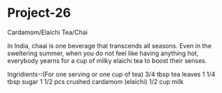 # Project-26
Cardamom/Elaichi Tea/Chai

In India, chaai is one beverage that transcends all seasons. Even in the sweltering summer, when you do not feel like having anything hot, everybody yearns for a cup of milky elaichi tea to boost their senses.

Ingridients-:(For one serving or one cup of tea)
3/4 tbsp tea leaves
1 1/4 tbsp sugar
1 1/2 pcs crushed cardamom (elaichi)
1/2 cup milk
